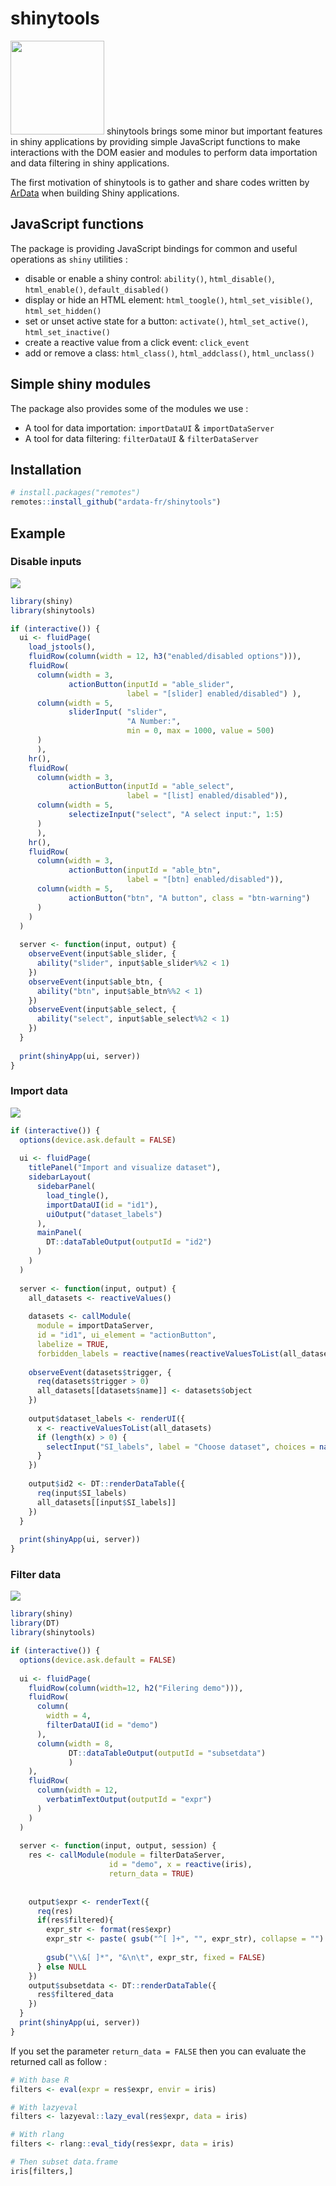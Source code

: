 
<!-- README.md is generated from README.Rmd. Please edit that file -->

# shinytools

<img src="https://www.ardata.fr/img/hexbin/shinytools.svg" style="width:150px;" width="150"/>
shinytools brings some minor but important features in shiny
applications by providing simple JavaScript functions to make
interactions with the DOM easier and modules to perform data importation
and data filtering in shiny applications.

The first motivation of shinytools is to gather and share codes written
by [ArData](https://www.ardata.fr) when building Shiny applications.

## JavaScript functions

The package is providing JavaScript bindings for common and useful
operations as `shiny` utilities :

  - disable or enable a shiny control: `ability()`, `html_disable()`,
    `html_enable()`, `default_disabled()`
  - display or hide an HTML element: `html_toogle()`,
    `html_set_visible()`, `html_set_hidden()`
  - set or unset active state for a button: `activate()`,
    `html_set_active()`, `html_set_inactive()`
  - create a reactive value from a click event: `click_event`
  - add or remove a class: `html_class()`, `html_addclass()`,
    `html_unclass()`

## Simple shiny modules

The package also provides some of the modules we use :

  - A tool for data importation: `importDataUI` & `importDataServer`
  - A tool for data filtering: `filterDataUI` & `filterDataServer`

## Installation

``` r
# install.packages("remotes")
remotes::install_github("ardata-fr/shinytools")
```

## Example

### Disable inputs

![](https://www.ardata.fr/img/illustrations/shinytools_desabled.gif)

``` r
library(shiny)
library(shinytools)

if (interactive()) {
  ui <- fluidPage(
    load_jstools(),
    fluidRow(column(width = 12, h3("enabled/disabled options"))),
    fluidRow(
      column(width = 3,
             actionButton(inputId = "able_slider",
                          label = "[slider] enabled/disabled") ),
      column(width = 5,
             sliderInput( "slider",
                          "A Number:",
                          min = 0, max = 1000, value = 500)
      )
      ),
    hr(),
    fluidRow(
      column(width = 3,
             actionButton(inputId = "able_select",
                          label = "[list] enabled/disabled")),
      column(width = 5,
             selectizeInput("select", "A select input:", 1:5)
      )
      ),
    hr(),
    fluidRow(
      column(width = 3,
             actionButton(inputId = "able_btn",
                          label = "[btn] enabled/disabled")),
      column(width = 5,
             actionButton("btn", "A button", class = "btn-warning")
      )
    )
  )
  
  server <- function(input, output) {
    observeEvent(input$able_slider, {
      ability("slider", input$able_slider%%2 < 1)
    })
    observeEvent(input$able_btn, {
      ability("btn", input$able_btn%%2 < 1)
    })
    observeEvent(input$able_select, {
      ability("select", input$able_select%%2 < 1)
    })
  }
  
  print(shinyApp(ui, server))
}
```

### Import data

![](https://www.ardata.fr/img/illustrations/shinytools_import.gif)

``` r
if (interactive()) {
  options(device.ask.default = FALSE)
  
  ui <- fluidPage(
    titlePanel("Import and visualize dataset"),
    sidebarLayout(
      sidebarPanel(
        load_tingle(),
        importDataUI(id = "id1"),
        uiOutput("dataset_labels")
      ),
      mainPanel(
        DT::dataTableOutput(outputId = "id2")
      )
    )
  )
  
  server <- function(input, output) {
    all_datasets <- reactiveValues()
    
    datasets <- callModule(
      module = importDataServer,
      id = "id1", ui_element = "actionButton",
      labelize = TRUE,
      forbidden_labels = reactive(names(reactiveValuesToList(all_datasets))))
    
    observeEvent(datasets$trigger, {
      req(datasets$trigger > 0)
      all_datasets[[datasets$name]] <- datasets$object
    })
    
    output$dataset_labels <- renderUI({
      x <- reactiveValuesToList(all_datasets)
      if (length(x) > 0) {
        selectInput("SI_labels", label = "Choose dataset", choices = names(x))
      }
    })
    
    output$id2 <- DT::renderDataTable({
      req(input$SI_labels)
      all_datasets[[input$SI_labels]]
    })
  }
  
  print(shinyApp(ui, server))
}
```

### Filter data

![](https://www.ardata.fr/img/illustrations/shinytools_filterData.gif)

``` r
library(shiny)
library(DT)
library(shinytools)

if (interactive()) {
  options(device.ask.default = FALSE)
  
  ui <- fluidPage(
    fluidRow(column(width=12, h2("Filering demo"))),
    fluidRow(
      column(
        width = 4,
        filterDataUI(id = "demo")
      ),
      column(width = 8, 
             DT::dataTableOutput(outputId = "subsetdata")
             )
    ),
    fluidRow(
      column(width = 12, 
        verbatimTextOutput(outputId = "expr")
      )
    )
  )
  
  server <- function(input, output, session) {
    res <- callModule(module = filterDataServer,
                      id = "demo", x = reactive(iris),
                      return_data = TRUE)
    
    
    output$expr <- renderText({
      req(res)
      if(res$filtered){
        expr_str <- format(res$expr)
        expr_str <- paste( gsub("^[ ]+", "", expr_str), collapse = "")
        
        gsub("\\&[ ]*", "&\n\t", expr_str, fixed = FALSE)
      } else NULL
    })
    output$subsetdata <- DT::renderDataTable({
      res$filtered_data
    })
  }
  print(shinyApp(ui, server))
}
```

If you set the parameter `return_data = FALSE` then you can evaluate the
returned call as follow :

``` r
# With base R
filters <- eval(expr = res$expr, envir = iris)

# With lazyeval
filters <- lazyeval::lazy_eval(res$expr, data = iris)

# With rlang
filters <- rlang::eval_tidy(res$expr, data = iris)

# Then subset data.frame
iris[filters,]
```
